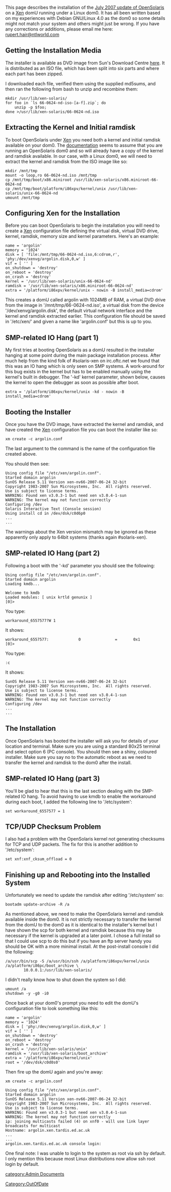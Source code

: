This page describes the installation of the [July 2007 update of
OpenSolaris](http://blogs.sun.com/levon/entry/solaris_xen_update) on a
[Xen](Xen "wikilink") domU running under a Linux dom0. It has all been
written based on my experiences with Debian GNU/Linux 4.0 as the dom0 so
some details might not match your system and others might just be wrong.
If you have any corrections or additions, please email me here:
rupert.hair@ntlworld.com

## Getting the Installation Media

The installer is available as DVD image from Sun's Download Centre
[here](http://www.sun.com/download/products.xml?id=4691b249). It is
distributed as an ISO file, which has been split into six parts and
where each part has been zipped.

I downloaded each file, verified them using the supplied md5sums, and
then ran the following from bash to unzip and recombine them:

    mkdir /usr/lib/xen-solaris/
    for foo in `ls 66-0624-nd-iso-[a-f].zip`; do
        unzip -p $foo;
    done >/usr/lib/xen-solaris/66-0624-nd.iso

## Extracting the Kernel and Initial ramdisk

To boot OpenSolaris under [Xen](Xen "wikilink") you need both a kernel
and initial ramdisk available on your dom0. The
[documentation](http://opensolaris.org/os/community/xen/docs/install-solaris-domu-iso.htm)
seems to assume that you are running an OpenSolaris dom0 and so will
already have a copy of the kernel and ramdisk available. In our case,
with a Linux dom0, we will need to extract the kernel and ramdisk from
the ISO image like so:

    mkdir /mnt/tmp
    mount -o loop,ro 66-0624-nd.iso /mnt/tmp
    cp /mnt/tmp/boot/x86.miniroot /usr/lib/xen-solaris/x86.miniroot-66-0624-nd
    cp /mnt/tmp/boot/platform/i86xpv/kernel/unix /usr/lib/xen-solaris/unix-66-0624-nd
    umount /mnt/tmp

## Configuring Xen for the Installation

Before you can boot OpenSolaris to begin the installation you will need
to create a [Xen](Xen "wikilink") configuration file defining the
virtual disk, virtual DVD drive, kernel, ramdisk, memory size and kernel
parameters. Here's an example:

    name = 'argolin'
    memory = '1024'
    disk = [ 'file:/mnt/tmp/66-0624-nd.iso,6:cdrom,r', 'phy:/dev/xenvg/argolin.disk,0,w' ]
    vif = [ '' ]
    on_shutdown = 'destroy'
    on_reboot = 'destroy'
    on_crash = 'destroy'
    kernel = '/usr/lib/xen-solaris/unix-66-0624-nd'
    ramdisk = '/usr/lib/xen-solaris/x86.miniroot-66-0624-nd'
    extra = '/platform/i86xpv/kernel/unix - nowin -B install_media=cdrom'

This creates a domU called argolin with 1024MB of RAM, a virtual DVD
drive from the image in '/mnt/tmp/66-0624-nd.iso', a virtual disk from
the device '/dev/xenvg/argolin.disk', the default virtual network
interface and the kernel and ramdisk extracted earlier. This
configuration file should be saved in '/etc/xen/' and given a name like
'argolin.conf' but this is up to you.

## SMP-related IO Hang (part 1)

My first tries at booting OpenSolaris as a domU resulted in the
installer hanging at some point during the main package installation
process. After much help from the kind folk of #solaris-xen on
irc.oftc.net we found that this was an IO hang which is only seen on SMP
systems. A work-around for this bug exists in the kernel but has to be
enabled manually using the kernel's built in debugger. The '-kd' kernel
parameter, shown below, causes the kernel to open the debugger as soon
as possible after boot.

    extra = '/platform/i86xpv/kernel/unix -kd - nowin -B install_media=cdrom'

## Booting the Installer

Once you have the DVD image, have extracted the kernel and ramdisk, and
have created the [Xen](Xen "wikilink") configuration file you can boot
the installer like so:

    xm create -c argolin.conf

The last argument to the command is the name of the configuration file
created above.

You should then see:

    Using config file "/etc/xen/argolin.conf".
    Started domain argolin
    SunOS Release 5.11 Version xen-nv66-2007-06-24 32-bit
    Copyright 1983-2007 Sun Microsystems, Inc.  All rights reserved.
    Use is subject to license terms.
    WARNING: Found xen v3.0.3-1 but need xen v3.0.4-1-sun
    WARNING: The kernel may not function correctly
    Configuring /dev
    Solaris Interactive Text (Console session)
    Using install cd in /dev/dsk/c0d6p0
    ...
    ...

The warnings about the Xen version mismatch may be ignored as these
apparently only apply to 64bit systems (thanks again #solaris-xen).

## SMP-related IO Hang (part 2)

Following a boot with the '-kd' parameter you should see the following:

    Using config file "/etc/xen/argolin.conf".
    Started domain argolin
    Loading kmdb...

    Welcome to kmdb
    Loaded modules: [ unix krtld genunix ]
    [0]>

You type:

    workaround_6557577?W 1

It shows:

    workaround_6557577:             0               =       0x1
    [0]>

You type:

    :c

It shows:

    SunOS Release 5.11 Version xen-nv66-2007-06-24 32-bit
    Copyright 1983-2007 Sun Microsystems, Inc.  All rights reserved.
    Use is subject to license terms.
    WARNING: Found xen v3.0.3-1 but need xen v3.0.4-1-sun
    WARNING: The kernel may not function correctly
    Configuring /dev
    ...
    ...

## The Installation

Once OpenSolaris has booted the installer will ask you for details of
your location and terminal. Make sure you are using a standard 80x25
terminal and select option 6 (PC console). You should then see a shiny,
coloured installer. Make sure you say no to the automatic reboot as we
need to transfer the kernel and ramdisk to the dom0 after the install.

## SMP-related IO Hang (part 3)

You'll be glad to hear that this is the last section dealing with the
SMP-related IO hang. To avoid having to use kmdb to enable the
workaround during each boot, I added the following line to
'/etc/system':

    set workaround_6557577 = 1

## TCP/UDP Checksum Problem

I also had a problem with the OpenSolaris kernel not generating
checksums for TCP and UDP packets. The fix for this is another addition
to '/etc/system':

    set xnf:xnf_cksum_offload = 0

## Finishing up and Rebooting into the Installed System

Unfortunately we need to update the ramdisk after editing '/etc/system'
so:

    bootadm update-archive -R /a

As mentioned above, we need to make the OpenSolaris kernel and ramdisk
available inside the dom0. It is not strictly necessary to transfer the
kernel from the domU to the dom0 as it is identical to the installer's
kernel but I have shown the scp for both kernel and ramdisk because this
may be necessary if the kernel is upgraded at a later point. I chose a
full install so that I could use scp to do this but if you have an ftp
server handy you should be OK with a more minimal install. At the
post-install console I did the following:

    /a/usr/bin/scp -S /a/usr/bin/ssh /a/platform/i86xpv/kernel/unix /a/platform/i86pc/boot_archive \
            10.0.0.1:/usr/lib/xen-solaris/

I didn't really know how to shut down the system so I did:

    umount /a
    shutdown -y -g0 -i0

Once back at your dom0's prompt you need to edit the domU's
configuration file to look something like this:

    name = 'argolin'
    memory = '1024'
    disk = [ 'phy:/dev/xenvg/argolin.disk,0,w' ]
    vif = [ '' ]
    on_shutdown = 'destroy'
    on_reboot = 'destroy'
    on_crash = 'destroy'
    kernel = '/usr/lib/xen-solaris/unix'
    ramdisk = '/usr/lib/xen-solaris/boot_archive'
    extra = '/platform/i86xpv/kernel/unix'
    root = '/dev/dsk/c0d0s0'

Then fire up the domU again and you're away:

    xm create -c argolin.conf

    Using config file "/etc/xen/argolin.conf".
    Started domain argolin
    SunOS Release 5.11 Version xen-nv66-2007-06-24 32-bit
    Copyright 1983-2007 Sun Microsystems, Inc.  All rights reserved.
    Use is subject to license terms.
    WARNING: Found xen v3.0.3-1 but need xen v3.0.4-1-sun
    WARNING: The kernel may not function correctly
    ip: joining multicasts failed (4) on xnf0 - will use link layer broadcasts for multicast
    Hostname: argolin.xen.tardis.ed.ac.uk
    ...
    ...
    argolin.xen.tardis.ed.ac.uk console login:

One final note: I was unable to login to the system as root via ssh by
default. I only mention this because most Linux distributions now allow
ssh root login by default.

[category:Admin Documents](category:Admin_Documents "wikilink")

[Category:OutOfDate](Category:OutOfDate "wikilink")